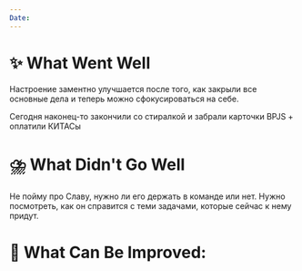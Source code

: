 ```yaml
---
Date:
---
```




# **✨ What Went Well**

Настроение заментно улучшается после того, как закрыли все основные дела и теперь можно сфокусироваться на себе. 

Сегодня наконец-то закончили со стиралкой и забрали карточки BPJS + оплатили КИТАСы

#  **⛈️ What Didn't Go Well**

Не пойму про Славу, нужно ли его держать в команде или нет. 
Нужно посмотреть, как он справится с теми задачами, которые сейчас к нему придут. 


# **💫 What Can Be Improved**:


